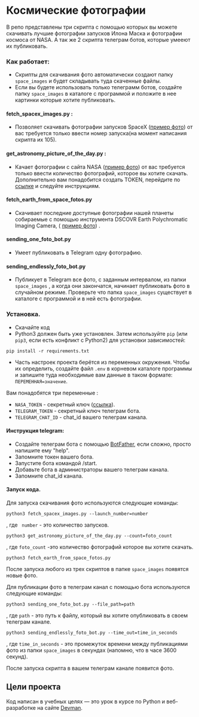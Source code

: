 # Космические фотографии

В репо представлены три скрипта с помощью которых вы можете скачивать лучшие фотографии запусков Илона Маска и
фотографии космоса от NASA.
А так же 2 скрипта телеграм ботов, которые умееют их публиковать.

### Как работает:

- Скрипты для скачивания фото автоматически создают папку
  ```space_images``` и будет складывать туда скаченные файлы.
- Если вы будете использовать только телеграмм ботов, создайте папку ```space_images```  в каталоге с программой и
  положите в нее картинки которые хотите публиковать.

#### fetch_spacex_images.py :

- Позволяет скачивать фотографии запусков SpaceX
  ([пример фото](https://live.staticflickr.com/65535/50291453997_aa715950e7_o.jpg))
  от вас требуется только ввести номер запуска(на момент написания скрипта их 105).

#### get_astronomy_picture_of_the_day.py :

- Качает фотографии с сайта NASA ([пример фото](https://apod.nasa.gov/apod/astropix.html))
  от вас требуется только ввести количество фотографий, которое вы хотите скачать.
  Дополнительно вам понадобится создать TOKEN, перейдите по [ссылке](https://api.nasa.gov) и следуйте инструкциям.

#### fetch_earth_from_space_fotos.py

- Скачивает последние доступные фотографии нашей планеты собираемые с помощью
  инструмента DSCOVR Earth Polychromatic
  Imaging
  Camera, ( [пример фото](https://api.nasa.gov/EPIC/archive/natural/2019/05/30/png/epic_1b_20190530011359.png?api_key=DEMO_KEY))
  .

#### sending_one_foto_bot.py

- Умеет публиковать в Telegram одну фотографию.

#### sending_endlessly_foto_bot.py

- Публикует в Telegram все фото, с заданным интервалом, из папки ```space_images``` , а когда они закончатся,
  начинает публиковать фото в случайном режиме. Проверьте что папка ```space_images``` существует в каталоге с программой
  и в ней есть фотографии.

### Установка.

- Скачайте код
- Python3 должен быть уже установлен.
  Затем используйте `pip` (или `pip3`, если есть конфликт с Python2) для установки зависимостей:

```
pip install -r requirements.txt
```

- Часть настроек проекта берётся из переменных окружения.
  Чтобы их определить, создайте файл `.env` в корневом каталоге программы и запишите туда необходимые
  вам данные в таком формате: `ПЕРЕМЕННАЯ=значение`.

Вам понадобятся три переменные :

- `NASA_TOKEN` - секретный ключ ([ссылка](https://api.nasa.gov)).
- `TELEGRAM_TOKEN` - секретный ключ телеграм бота.
- `TELEGRAM_CHAT_ID` - chat_id вашего телеграм канала.

#### Инструкция telegram:

- Создайте телеграм бота с помощью [BotFather](https://telegram.me/BotFather), если сложно, просто напишите ему "help".
- Запомните токен вашего бота.
- Запустите бота командой /start.
- Добавьте бота в администраторы вашего телеграм канала.
- Запомните chat_id канала.

#### Запуск кода.

Для запуска скачивания фото используются следующие команды:

```
python3 fetch_spacex_images.py --launch_number=number
``` 
, где ` number` - это количество запусков.
```
python3 get_astronomy_picture_of_the_day.py --count=foto_count
```
 , где `foto_count` -это количество фотографий
  которое вы хотите скачать.
```
python3 fetch_earth_from_space_fotos.py
```

После запуска любого из трех скриптов в папке `space_images` появятся новые фото.

Для публикации фото в телеграм канал с помощью бота используются следующие команды:

```
python3 sending_one_foto_bot.py --file_path=path
``` 
, где `path`  - это путь к файлу, который вы хотите
  опубликовать в своем телеграм канале.
```
python3 sending_endlessly_foto_bot.py --time_out=time_in_seconds
```
, где `time_in_seconds`  - это промежуток времени
  между публикациями фото из папки `space_images` в секундах (напомню, что в часе 3600 секунд).

После запуска скрипта в вашем телеграм канале появится фото.

## Цели проекта

Код написан в учебных целях — это урок в курсе по Python и веб-разработке на сайте [Devman](https://dvmn.org).
